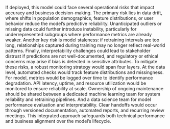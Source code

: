 If deployed, this model could face several operational risks that impact accuracy and business decision-making. The primary risk lies in data drift, where shifts in population demographics, feature distributions, or user behavior reduce the model’s predictive reliability. Unanticipated outliers or missing data could further introduce instability, particularly for underrepresented subgroups where performance metrics are already weaker. Another key risk is model staleness: if retraining intervals are too long, relationships captured during training may no longer reflect real-world patterns. Finally, interpretability challenges could lead to stakeholder distrust if predictions are not well-documented, and regulatory or ethical concerns may arise if bias is detected in sensitive attributes.
To mitigate these risks, a robust monitoring strategy would span four layers. At the data level, automated checks would track feature distributions and missingness. For model, metrics would be logged over time to identify performance degradation. API latency, uptime, and resource utilization would be monitored to ensure reliability at scale. Ownership of ongoing maintenance should be shared between a dedicated machine learning team for system reliability and retraining pipelines. And a data science team for model performance evaluation and interpretability. Clear handoffs would occur through versioned documentation, automated reports, and recurring review meetings. This integrated approach safeguards both technical performance and business alignment over the model’s lifecycle.